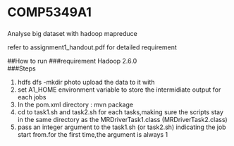 # COMP5349A1

###
Analyse big dataset with hadoop mapreduce

refer to assignment1_handout.pdf for detailed requirement
 
##How to run
###requirement
Hadoop 2.6.0  
###Steps 
1. hdfs dfs -mkdir photo
   upload the data to it with 
2. set A1_HOME environment variable to store the intermidiate output for each jobs
3. In the pom.xml directory : 
   mvn package
4. cd to task1.sh and task2.sh for each tasks,making sure the scripts stay in the same directory as the MRDriverTask1.class (MRDriverTask2.class)
5. pass an integer argument to the task1.sh (or task2.sh) indicating the job start from.for the first time,the argument is always 1


